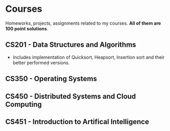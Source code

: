 # Courses
Homeworks, projects, assignments related to my courses. **All of them are 100 point solutions**. 

## CS201 - Data Structures and Algorithms
- Includes implementation of Quicksort, Heapsort, Insertion sort and their better performed versions.   

## CS350 - Operating Systems

## CS450 - Distributed Systems and Cloud Computing

## CS451 - Introduction to Artifical Intelligence
